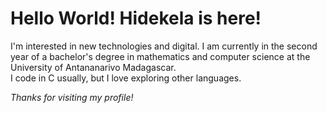 # Hello World! Hidekela is here!

I'm interested in new technologies and digital.
I am currently in the second year of a bachelor's degree in mathematics and computer science at the University of Antananarivo Madagascar.  
I code in C usually, but I love exploring other languages.  

*Thanks for visiting my profile!*
